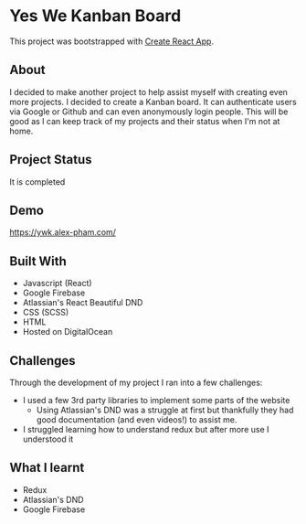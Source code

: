 # Yes We Kanban Board

This project was bootstrapped with [Create React App](https://github.com/facebook/create-react-app).

## About

I decided to make another project to help assist myself with creating even more projects. I decided to create a Kanban board. It can authenticate users via Google or Github and can even anonymously login people. This will be good as I can keep track of my projects and their status when I'm not at home.

## Project Status

It is completed

## Demo

https://ywk.alex-pham.com/

## Built With

- Javascript (React)
- Google Firebase
- Atlassian's React Beautiful DND
- CSS (SCSS)
- HTML
- Hosted on DigitalOcean

## Challenges

Through the development of my project I ran into a few challenges:

- I used a few 3rd party libraries to implement some parts of the website
  - Using Atlassian's DND was a struggle at first but thankfully they had good documentation (and even videos!) to assist me.
- I struggled learning how to understand redux but after more use I understood it

## What I learnt

- Redux
- Atlassian's DND
- Google Firebase
